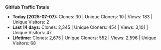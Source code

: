 
**GitHub Traffic Totals**

- **Today (2025-07-07):** Clones: 30 | Unique Cloners: 10 | Views: 183 | Unique Visitors: 2
- **Last 14 days:** Clones: 2,345 | Unique Cloners: 454 | Views: 3,101 | Unique Visitors: 47
- **Lifetime:** Clones: 2,675 | Unique Cloners: 552 | Views: 2,596 | Unique Visitors: 68
